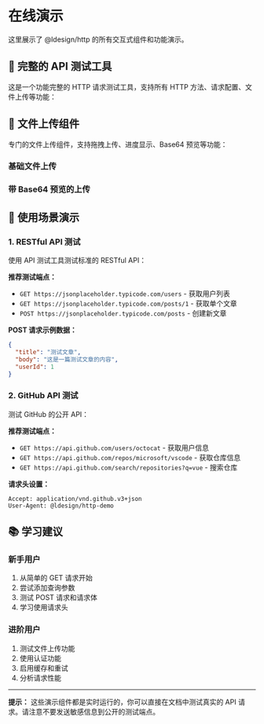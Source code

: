 # 在线演示

这里展示了 @ldesign/http 的所有交互式组件和功能演示。

## 🚀 完整的 API 测试工具

这是一个功能完整的 HTTP 请求测试工具，支持所有 HTTP 方法、请求配置、文件上传等功能：

<ApiTester />

## 📁 文件上传组件

专门的文件上传组件，支持拖拽上传、进度显示、Base64 预览等功能：

### 基础文件上传

<FileUploader
  :max-file-size="5242880"
  :max-files="3"
  accepted-types="image/*"
  :auto-upload="false"
/>

### 带 Base64 预览的上传

<FileUploader
  :max-file-size="2097152"
  :max-files="2"
  accepted-types="image/jpeg,image/png"
  :show-base64-preview="true"
  :auto-upload="true"
/>

## 🎯 使用场景演示

### 1. RESTful API 测试

使用 API 测试工具测试标准的 RESTful API：

**推荐测试端点：**
- `GET https://jsonplaceholder.typicode.com/users` - 获取用户列表
- `GET https://jsonplaceholder.typicode.com/posts/1` - 获取单个文章
- `POST https://jsonplaceholder.typicode.com/posts` - 创建新文章

**POST 请求示例数据：**
```json
{
  "title": "测试文章",
  "body": "这是一篇测试文章的内容",
  "userId": 1
}
```

### 2. GitHub API 测试

测试 GitHub 的公开 API：

**推荐测试端点：**
- `GET https://api.github.com/users/octocat` - 获取用户信息
- `GET https://api.github.com/repos/microsoft/vscode` - 获取仓库信息
- `GET https://api.github.com/search/repositories?q=vue` - 搜索仓库

**请求头设置：**
```
Accept: application/vnd.github.v3+json
User-Agent: @ldesign/http-demo
```

## 📚 学习建议

### 新手用户

1. 从简单的 GET 请求开始
2. 尝试添加查询参数
3. 测试 POST 请求和请求体
4. 学习使用请求头

### 进阶用户

1. 测试文件上传功能
2. 使用认证功能
3. 启用缓存和重试
4. 分析请求性能

---

**提示：** 这些演示组件都是实时运行的，你可以直接在文档中测试真实的 API 请求。请注意不要发送敏感信息到公开的测试端点。
